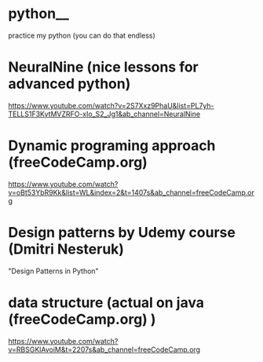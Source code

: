 # python__
practice my python (you can do that endless)

# NeuralNine (nice lessons for advanced python)
https://www.youtube.com/watch?v=2S7Xxz9PhaU&list=PL7yh-TELLS1F3KytMVZRFO-xIo_S2_Jg1&ab_channel=NeuralNine

# Dynamic programing approach (freeCodeCamp.org)
https://www.youtube.com/watch?v=oBt53YbR9Kk&list=WL&index=2&t=1407s&ab_channel=freeCodeCamp.org

# Design patterns by Udemy course (Dmitri Nesteruk)
"Design Patterns in Python" 

# data structure (actual on java  (freeCodeCamp.org) )
https://www.youtube.com/watch?v=RBSGKlAvoiM&t=2207s&ab_channel=freeCodeCamp.org



